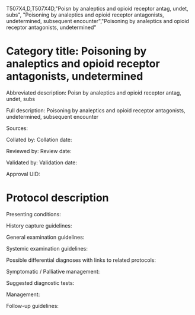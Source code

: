 T507X4,D,T507X4D,"Poisn by analeptics and opioid receptor antag, undet, subs", "Poisoning by analeptics and opioid receptor antagonists, undetermined, subsequent encounter","Poisoning by analeptics and opioid receptor antagonists, undetermined"
# Category title: Poisoning by analeptics and opioid receptor antagonists, undetermined

Abbreviated description: Poisn by analeptics and opioid receptor antag, undet, subs

Full description: Poisoning by analeptics and opioid receptor antagonists, undetermined, subsequent encounter

Sources:

Collated by:
Collation date:

Reviewed by:
Review date:

Validated by:
Validation date:

Approval UID:

# Protocol description

Presenting conditions:

History capture guidelines:

General examination guidelines:

Systemic examination guidelines:

Possible differential diagnoses with links to related protocols:

Symptomatic / Palliative management:

Suggested diagnostic tests:

Management:

Follow-up guidelines:
